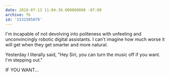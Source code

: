 ```yaml
---
date: 2018-07-13 11:04:39.000000000 -07:00
archive: fb
id: '1531505079'
---
```


I'm incapable of not devolving into politeness with unfeeling and unconvincingly robotic digital assistants. I can't imagine how much worse it will get when they get smarter and more natural.

Yesterday I literally said, "Hey Siri, you can turn the music off if you want. I'm stepping out."

IF YOU WANT...
